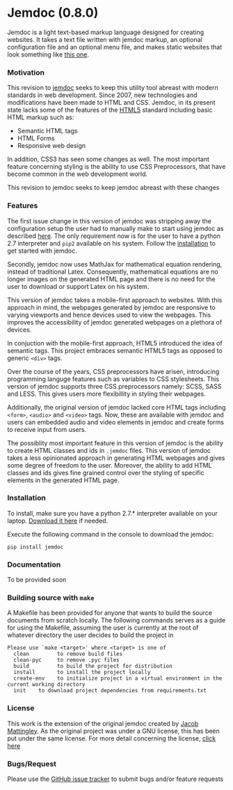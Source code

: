 # Jemdoc (0.8.0)

Jemdoc is a light text-based markup language designed for creating websites. It takes a text file written with jemdoc markup, an optional configuration file and an optional menu file, and makes static websites that look something like [this one](http://jemdoc.jaboc.net/).

### Motivation

This revision to [jemdoc](https://github.com/jem/jemdoc) seeks to keep this utility tool abreast with modern standards in web development. Since 2007, new technologies and modifications have been made to HTML and CSS. Jemdoc, in its present state lacks some of the features of the [HTML5](https://html.spec.whatwg.org/multipage/) standard including basic HTML markup such as:

- Semantic HTML tags
- HTML Forms
- Responsive web design

In addition, CSS3 has seen some changes as well. The most important feature concerning styling is the ability to use CSS Preprocessors, that have become common in the web development world.

This revision to jemdoc seeks to keep jemdoc abreast with these changes


### Features

The first issue change in this version of jemdoc was stripping away the configuration setup the user had to manually make to start using jemdoc as described [here](https://jemdoc.jaboc.net/download.html). The only requirement now is for the user to have a python 2.7 interpreter and `pip2` available on his system. Follow the [installation](#Installation) to get started with jemdoc.

Secondly, jemdoc now uses MathJax for mathematical equation rendering, instead of traditional Latex. Consequently, mathematical equations are no longer images on the generated HTML page and there is no need for the user to download or support Latex on his system.

This version of jemdoc takes a mobile-first approach to websites. With this approach in mind, the webpages generated by jemdoc are responsive to varying viewports and hence devices used to view the webpages. This improves the accessibility of jemdoc generated webpages on a plethora of devices.

In conjuction with the mobile-first approach, HTML5 introduced the idea of semantic tags. This project embraces semantic HTML5 tags as opposed to generic `<div>` tags.

Over the course of the years, CSS preprocessors have arisen, introducing programming languge features such as variables to CSS stylesheets. This version of jemdoc supports three CSS preprocessors namely: SCSS, SASS and LESS. This gives users more flexibillity in styling their webpages.

Additionally, the original version of jemdoc lacked core HTML tags including `<form>`, `<audio>` and `<video>` tags. Now, these are available with jemdoc and users can embedded audio and video elements in jemdoc and create forms to receive input from users.

The possiblity most important feature in this version of jemdoc is the ability to create HTML classes and ids in `.jemdoc` files. This version of jemdoc takes a less opinionated approach in generating HTML webpages and gives some degree of freedom to the user. Moreover, the ability to add HTML classes and ids gives fine grained control over the styling of specific elements in the generated HTML page.


### Installation

To install, make sure you have a python 2.7.\* interpreter available on your laptop. [Download it here](https://github.com/sarpongdk/Python-2.7.-/blob/master/python-2.7.17-macosx10.9.pkg) if needed.

Execute the following command in the console to download the jemdoc:

```
pip install jemdoc
```

### Documentation

To be provided soon


### Building source with `make`

A Makefile has been provided for anyone that wants to build the source documents from scratch locally. The following commands serves as a guide for using the Makefile, assuming the user is currently at the root of whatever directory the user decides to build the project in

```
Please use `make <target>' where <target> is one of
  clean         to remove build files
  clean-pyc     to remove .pyc files
  build         to build the project for distribution
  install       to install the project locally
  create-env    to initialize project in a virtual environment in the current working directory
  init    to download project dependencies from requirements.txt
```


### License

This work is the extension of the original jemdoc created by [Jacob Mattingley](https://github.com/jem). As the original project was under a GNU license, this has been put under the same license.
For more detail concerning the license, [click here](https://github.com/sarpongdk/Jemdoc2.0/blob/master/LICENSE)


### Bugs/Request

Please use the [GitHub issue tracker](https://github.com/sarpongdk/Jemdoc2.0/issues) to submit bugs and/or feature requests
